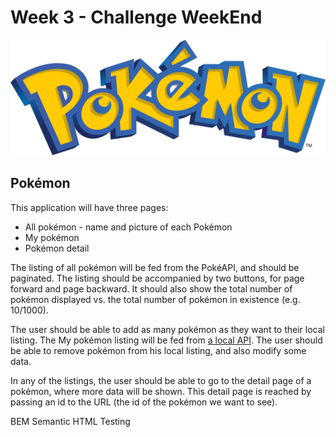 # Week 3 - Challenge WeekEnd

![Logo Pokémon](pokemon-logo.svg)

## Pokémon

This application will have three pages:

-   All pokémon - name and picture of each Pokémon
-   My pokémon
-   Pokémon detail

The listing of all pokémon will be fed from the PokéAPI, and should be paginated. The listing should be accompanied by two buttons, for page forward and page backward. It should also show the total number of pokémon displayed vs. the total number of pokémon in existence (e.g. 10/1000).

The user should be able to add as many pokémon as they want to their local listing. The My pokémon listing will be fed from [a local API](https://github.com/isdi-coders-2022/bootcamp-202201-bcn/tree/master/week3/challenges/pokeapi). The user should be able to remove pokémon from his local listing, and also modify some data.

In any of the listings, the user should be able to go to the detail page of a pokémon, where more data will be shown. This detail page is reached by passing an id to the URL (the id of the pokémon we want to see).

BEM
Semantic HTML
Testing

